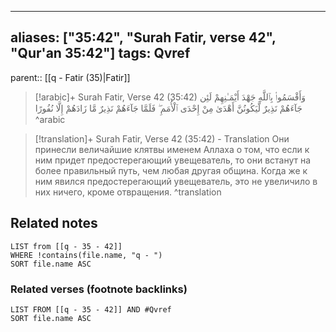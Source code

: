 
---
aliases: ["35:42", "Surah Fatir, verse 42", "Qur'an 35:42"]
tags: Qvref
---

parent:: [[q - Fatir (35)|Fatir]]

> [!arabic]+ Surah Fatir, Verse 42 (35:42)
> <span class="quran-arabic">وَأَقْسَمُوا۟ بِٱللَّهِ جَهْدَ أَيْمَـٰنِهِمْ لَئِن جَآءَهُمْ نَذِيرٌ لَّيَكُونُنَّ أَهْدَىٰ مِنْ إِحْدَى ٱلْأُمَمِ ۖ فَلَمَّا جَآءَهُمْ نَذِيرٌ مَّا زَادَهُمْ إِلَّا نُفُورًا</span>
^arabic

> [!translation]+ Surah Fatir, Verse 42 (35:42) - Translation
> Они принесли величайшие клятвы именем Аллаха о том, что если к ним придет предостерегающий увещеватель, то они встанут на более правильный путь, чем любая другая община. Когда же к ним явился предостерегающий увещеватель, это не увеличило в них ничего, кроме отвращения.
^translation



## Related notes
```dataview
LIST from [[q - 35 - 42]]
WHERE !contains(file.name, "q - ")
SORT file.name ASC
```

### Related verses (footnote backlinks)
```dataview
LIST FROM [[q - 35 - 42]] AND #Qvref
SORT file.name ASC
```

